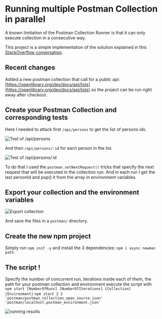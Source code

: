 # Running multiple Postman Collection in parallel

A known limitation of the Postman Collection Runner is that it can only execute collection in a consecutive way. 

This project is a simple implementation of the solution explained in this [StackOverflow conversation](https://stackoverflow.com/a/41181892/2042761).

## Recent changes

Added a new postman collection that call for a public api: [https://openlibrary.org/dev/docs/api/lists](https://openlibrary.org/dev/docs/api/lists) so the project can be run right away after checkout. 

## Create your Postman Collection and corresponding tests

Here I needed to attack first `/api/persons` to get the list of persons ids. 

![Test of /api/persons](docs/api-persons-test.png)

And then `/api/persons/:id` for each person in the list. 

![Test of /api/persons/:id](docs/api-persons-id-test.png)

To do that I used the `postman.setNextRequest()` tricks that specify the next request that will be executed in the collection run. And in each run I get the last personId and pop() it from the array in environment variables. 

## Export your collection and the environment variables

![Export collection](docs/export-collection.png)

And save the files in a `postman/` directory. 

## Create the new npm project

Simply run `npm init -y` and install the 3 dependencies: `npm i async newman path`

## The script !

Specify the number of concurrent run, iterations inside each of them, the path for your postman collection and environment execute the script with
`npm start [NumberOfRuns] [NumberOfIterations] [Collection] [Environment]`
`npm start 2 2 'postman/postman_collection_open_source.json' 'postman/localhost.postman_environment.json'` 

![running results](docs/run-result.png)